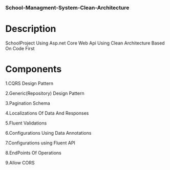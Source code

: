 ### School-Managment-System-Clean-Architecture
# Description
SchoolProject Using Asp.net Core Web Api Using Clean Architecture Based On Code First

# Components


1.CQRS Design Pattern

2.Generic(Repository) Design Pattern

3.Pagination Schema

4.Localizations Of Data And Responses

5.Fluent Validations

6.Configurations Using Data Annotations

7.Configurations using Fluent API

8.EndPoints Of Operations

9.Allow CORS
